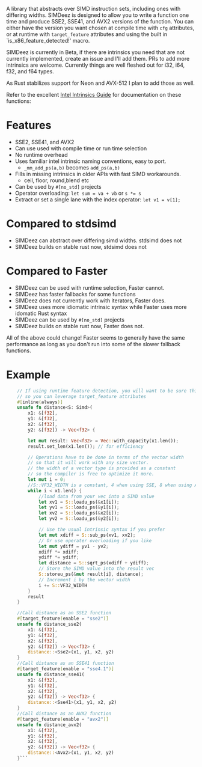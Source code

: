 A library that abstracts over SIMD instruction sets, including ones with differing widths.
SIMDeez is designed to allow you to write a function one time and produce SSE2, SSE41, and AVX2 versions of the function.
You can either have the version you want chosen at compile time with `cfg` attributes, or at runtime with
`target_feature` attributes and using the built in `is_x86_feature_detected!' macro.

SIMDeez is currently in Beta, if there are intrinsics you need that are not currently implemented, create an issue
and I'll add them. PRs to add more intrinsics are welcome. Currently things are well fleshed out for i32, i64, f32, and f64 types.

As Rust stabilizes support for Neon and AVX-512 I plan to add those as well.

Refer to the excellent [Intel Intrinsics Guide](https://software.intel.com/sites/landingpage/IntrinsicsGuide/#) for documentation on these functions:

# Features

* SSE2, SSE41, and AVX2 
* Can use used with compile time or run time selection
* No runtime overhead
* Uses familiar intel intrinsic naming conventions, easy to port. 
  * `_mm_add_ps(a,b)` becomes `add_ps(a,b)`
* Fills in missing intrinsics in older APIs with fast SIMD workarounds. 
  * ceil, floor, round,blend etc
* Can be used by `#[no_std]` projects
* Operator overloading: `let sum = va + vb` or `s *= s`
* Extract or set a single lane with the index operator: `let v1 = v[1];`

# Compared to stdsimd

* SIMDeez can abstract over differing simd widths. stdsimd does not
* SIMDeez builds on stable rust now, stdsimd does not

# Compared to Faster

* SIMDeez can be used with runtime selection, Faster cannot.
* SIMDeez has faster fallbacks for some functions
* SIMDeez does not currently work with iterators, Faster does.
* SIMDeez uses more idiomatic intrinsic syntax while Faster uses more idomatic Rust syntax
* SIMDeez can be used by `#[no_std]` projects
* SIMDeez builds on stable rust now, Faster does not.

All of the above could change! Faster seems to generally have the same
performance as long as you don't run into some of the slower fallback functions.


# Example

```rust
    // If using runtime feature detection, you will want to be sure this inlines
    // so you can leverage target_feature attributes
    #[inline(always)]
    unsafe fn distance<S: Simd>(
        x1: &[f32], 
        y1: &[f32], 
        x2: &[f32], 
        y2: &[f32]) -> Vec<f32> {

        let mut result: Vec<f32> = Vec::with_capacity(x1.len());
        result.set_len(x1.len()); // for efficiency

        // Operations have to be done in terms of the vector width
        // so that it will work with any size vector.
        // the width of a vector type is provided as a constant
        // so the compiler is free to optimize it more.
        let mut i = 0;
        //S::VF32_WIDTH is a constant, 4 when using SSE, 8 when using AVX2, etc
        while i < x1.len() {
            //load data from your vec into a SIMD value
            let xv1 = S::loadu_ps(&x1[i]);
            let yv1 = S::loadu_ps(&y1[i]);
            let xv2 = S::loadu_ps(&x2[i]);
            let yv2 = S::loadu_ps(&y2[i]);

            // Use the usual intrinsic syntax if you prefer
            let mut xdiff = S::sub_ps(xv1, xv2);
            // Or use operater overloading if you like
            let mut ydiff = yv1 - yv2;
            xdiff *= xdiff;
            ydiff *= ydiff;
            let distance = S::sqrt_ps(xdiff + ydiff);
            // Store the SIMD value into the result vec
            S::storeu_ps(&mut result[i], distance);
            // Increment i by the vector width
            i += S::VF32_WIDTH
        }
        result
    }

    //Call distance as an SSE2 function
    #[target_feature(enable = "sse2")]
    unsafe fn distance_sse2(
        x1: &[f32], 
        y1: &[f32], 
        x2: &[f32], 
        y2: &[f32]) -> Vec<f32> {
        distance::<Sse2>(x1, y1, x2, y2)
    }
    //Call distance as an SSE41 function
    #[target_feature(enable = "sse4.1")]
    unsafe fn distance_sse41(
        x1: &[f32], 
        y1: &[f32], 
        x2: &[f32], 
        y2: &[f32]) -> Vec<f32> {
        distance::<Sse41>(x1, y1, x2, y2)
    }
    //Call distance as an AVX2 function
    #[target_feature(enable = "avx2")]
    unsafe fn distance_avx2(
        x1: &[f32], 
        y1: &[f32], 
        x2: &[f32], 
        y2: &[f32]) -> Vec<f32> {
        distance::<Avx2>(x1, y1, x2, y2)
    }```
